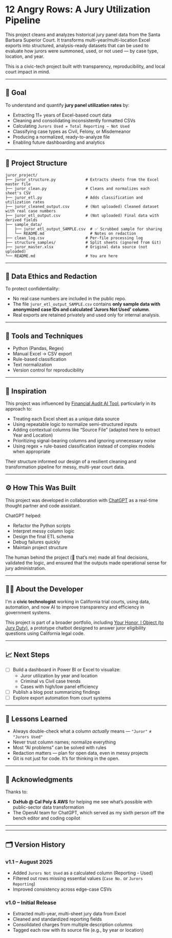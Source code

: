 # 12 Angry Rows: A Jury Utilization Pipeline

This project cleans and analyzes historical jury panel data from the Santa Barbara Superior Court. It transforms multi-year/multi-location Excel exports into structured, analysis-ready datasets that can be used to evaluate how jurors were summoned, used, or not used — by case type, location, and year.

This is a civic-tech project built with transparency, reproducibility, and local court impact in mind.

---

## 🎯 Goal

To understand and quantify **jury panel utilization rates** by:

- Extracting 11+ years of Excel-based court data
- Cleaning and consolidating inconsistently formatted CSVs
- Calculating `Jurors Used = Total Reporting − Not Used`
- Classifying case types as Civil, Felony, or Misdemeanor
- Producing a normalized, ready-to-analyze file
- Enabling future dashboarding and analytics

---

## 📁 Project Structure

```
juror_project/
├── juror_structure.py             # Extracts sheets from the Excel master file
├── juror_clean.py                 # Cleans and normalizes each sheet's CSV
├── juror_etl.py                   # Adds classification and utilization rates
├── juror_cleaned_output.csv       # (Not uploaded) Cleaned dataset with real case numbers
├── juror_etl_output.csv           # (Not uploaded) Final data with derived fields
├── sample_data/
│   ├── juror_etl_output_SAMPLE.csv  # ✅ Scrubbed sample for sharing
│   └── README.md                    # Notes on redaction
├── clean_log.csv                  # Per-file processing log
├── structure_samples/             # Split sheets (ignored from Git)
├── juror_master.xlsx              # Original data source (not uploaded)
└── README.md                      # You are here
```

---

## 🔐 Data Ethics and Redaction

To protect confidentiality:
- No real case numbers are included in the public repo.
- The file `juror_etl_output_SAMPLE.csv` contains **only sample data with anonymized case IDs and calculated 'Jurors Not Used' column**.
- Real exports are retained privately and used only for internal analysis.

---

## 🧰 Tools and Techniques

- Python (Pandas, Regex)
- Manual Excel → CSV export
- Rule-based classification
- Text normalization
- Version control for reproducibility

---

## 🙌 Inspiration

This project was influenced by [Financial Audit AI Tool](https://github.com/flwrsfralgernn/Financial-Audit-AI-Tool), particularly in its approach to:

- Treating each Excel sheet as a unique data source
- Using repeatable logic to normalize semi-structured inputs
- Adding contextual columns like “Source File” (adapted here to extract Year and Location)
- Prioritizing signal-bearing columns and ignoring unnecessary noise
- Using regex + rule-based classification instead of complex models when appropriate

Their structure informed our design of a resilient cleaning and transformation pipeline for messy, multi-year court data.

---

## ⚙️ How This Was Built

This project was developed in collaboration with [ChatGPT](https://openai.com/chatgpt) as a real-time thought partner and code assistant.

ChatGPT helped:
- Refactor the Python scripts
- Interpret messy column logic
- Design the final ETL schema
- Debug failures quickly
- Maintain project structure

The human behind the project (👋 that’s me) made all final decisions, validated the logic, and ensured that the outputs made operational sense for jury administration.

---

## 🧑‍💻 About the Developer

I'm a **civic technologist** working in California trial courts, using data, automation, and now AI to improve transparency and efficiency in government systems.

This project is part of a broader portfolio, including [Your Honor, I Object (to Jury Duty)](https://github.com/earlgreyhot1701D/your-honor-i-object-to-jury-duty-v9), a prototype chatbot designed to answer juror eligibility questions using California legal code.

---

## 📈 Next Steps

- [ ] Build a dashboard in Power BI or Excel to visualize:
  - Juror utilization by year and location
  - Criminal vs Civil case trends
  - Cases with high/low panel efficiency
- [ ] Publish a blog post summarizing findings
- [ ] Explore export automation from court systems

---

## 🧠 Lessons Learned

- Always double-check what a column *actually* means — `"Juror"` ≠ `"Jurors Used"`
- Never trust column names; normalize everything
- Most “AI problems” can be solved with rules
- Redaction matters — plan for open data, even in messy projects
- Git is not just for code. It’s for thinking in the open.

---

## 🤝 Acknowledgments

Thanks to:
- **DxHub @ Cal Poly & AWS** for helping me see what’s possible with public-sector data transformation
- The OpenAI team for ChatGPT, which served as my sixth person off the bench editor and coding copilot

---

---

## 🗂️ Version History

### v1.1 – August 2025
- Added `Jurors Not Used` as a calculated column (Reporting - Used)
- Filtered out rows missing essential values (`Case No.` or `Jurors Reporting`)
- Improved consistency across edge-case CSVs

### v1.0 – Initial Release
- Extracted multi-year, multi-sheet jury data from Excel
- Cleaned and standardized reporting fields
- Consolidated charges from multiple description columns
- Tagged each row with its source file (e.g., by year or location)


